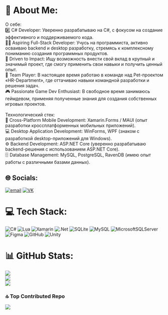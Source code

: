 # 💫 About Me:
О себе:<br>#️⃣ C# Developer: Уверенно разрабатываю на C#, с фокусом на создание эффективного и поддерживаемого кода.<br>👨‍🎓 Aspiring Full-Stack Developer: Учусь на программиста, активно осваиваю backend и desktop разработку, стремясь к комплексному пониманию создания программных продуктов.<br>🚀 Driven to Impact: Ищу возможность внести свой вклад в крупный и значимый проект, где смогу применить свои навыки и получить ценный опыт.<br>🤝 Team Player: В настоящее время работаю в команде над Pet-проектом «HR-Department», где оттачиваю навыки командной разработки и решения задач.<br>🎮 Passionate Game Dev Enthusiast: В свободное время занимаюсь геймдевом, применяя полученные знания для создания собственных игровых проектов.<br><br>Технологический стек:<br>📱 Cross-Platform Mobile Development: Xamarin.Forms / MAUI (опыт разработки кроссплатформенных мобильных приложений).<br>💻 Desktop Application Development: WinForms, WPF (знаком с разработкой desktop-приложений для Windows).<br>⚙️ Backend Development: ASP.NET Core (уверенно разрабатываю backend-решения с использованием ASP.NET Core).<br>🗄️ Database Management: MySQL, PostgreSQL, RavenDB (имею опыт работы с различными базами данных).


## 🌐 Socials:
[![email](https://img.shields.io/badge/Email-D14836?logo=gmail&logoColor=white)](mailto:nbvf01@list.ru)
[![VK](https://img.shields.io/badge/VK-%230077FF?logo=VK&link=https%3A%2F%2Fvk.com%2Fmikurut)](https://vk.com/mikurut)

# 💻 Tech Stack:
![C#](https://img.shields.io/badge/c%23-%23239120.svg?style=for-the-badge&logo=csharp&logoColor=white) ![Lua](https://img.shields.io/badge/lua-%232C2D72.svg?style=for-the-badge&logo=lua&logoColor=white) ![Xamarin](https://img.shields.io/badge/Xamarin-3199DC?style=for-the-badge&logo=xamarin&logoColor=white) ![.Net](https://img.shields.io/badge/.NET-5C2D91?style=for-the-badge&logo=.net&logoColor=white) ![SQLite](https://img.shields.io/badge/sqlite-%2307405e.svg?style=for-the-badge&logo=sqlite&logoColor=white) ![MySQL](https://img.shields.io/badge/mysql-4479A1.svg?style=for-the-badge&logo=mysql&logoColor=white) ![MicrosoftSQLServer](https://img.shields.io/badge/Microsoft%20SQL%20Server-CC2927?style=for-the-badge&logo=microsoft%20sql%20server&logoColor=white) ![Figma](https://img.shields.io/badge/figma-%23F24E1E.svg?style=for-the-badge&logo=figma&logoColor=white) ![GitHub](https://img.shields.io/badge/github-%23121011.svg?style=for-the-badge&logo=github&logoColor=white) ![Unity](https://img.shields.io/badge/unity-%23000000.svg?style=for-the-badge&logo=unity&logoColor=white)
# 📊 GitHub Stats:
![](https://github-readme-stats.vercel.app/api?username=Greond&theme=nightowl&hide_border=false&include_all_commits=false&count_private=false)<br/>
![](https://nirzak-streak-stats.vercel.app/?user=Greond&theme=nightowl&hide_border=false)<br/>
![](https://github-readme-stats.vercel.app/api/top-langs/?username=Greond&theme=nightowl&hide_border=false&include_all_commits=false&count_private=false&layout=compact)

### 🔝 Top Contributed Repo
![](https://github-contributor-stats.vercel.app/api?username=Greond&limit=5&theme=nightowl&combine_all_yearly_contributions=true)

<!-- Proudly created with GPRM ( https://gprm.itsvg.in ) -->
<!--
**Greond/Greond** is a ✨ _special_ ✨ repository because its `README.md` (this file) appears on your GitHub profile.

Here are some ideas to get you started:

- 🔭 I’m currently working on ...
- 🌱 I’m currently learning ...
- 👯 I’m looking to collaborate on ...
- 🤔 I’m looking for help with ...
- 💬 Ask me about ...
- 📫 How to reach me: ...
- 😄 Pronouns: ...
- ⚡ Fun fact: ...
-->
